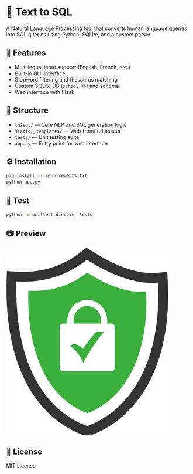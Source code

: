 # 🧠 Text to SQL

A Natural Language Processing tool that converts human language queries into SQL queries using Python, SQLite, and a custom parser.

## 🚀 Features

- Multilingual input support (English, French, etc.)
- Built-in GUI interface
- Stopword filtering and thesaurus matching
- Custom SQLite DB (`school.db`) and schema
- Web interface with Flask

## 📂 Structure

- `ln2sql/` — Core NLP and SQL generation logic
- `static/`, `templates/` — Web frontend assets
- `tests/` — Unit testing suite
- `app.py` — Entry point for web interface

## ⚙️ Installation

```bash
pip install -r requirements.txt
python app.py
```

## 🧪 Test

```bash
python -m unittest discover tests
```

## 📷 Preview

![Preview](static/images/result1.png)

## 📄 License

MIT License
